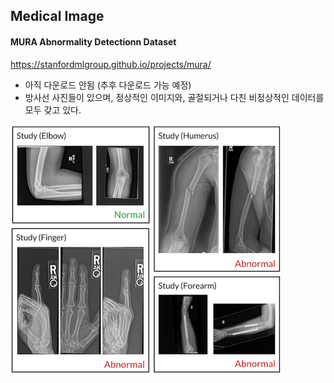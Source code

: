 ## Medical Image

#### MURA Abnormality Detectionn Dataset
https://stanfordmlgroup.github.io/projects/mura/

* 아직 다운로드 안됨 (추후 다운로드 가능 예정)
* 방사선 사진들이 있으며, 정상적인 이미지와, 골절되거나 다친 비정상적인 데이터를 모두 갖고 있다.


<img src="images/mura-abnoality.png">